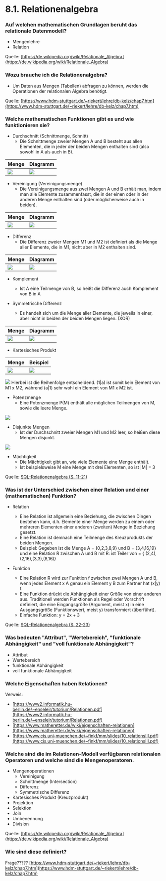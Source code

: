 # 8.1. Relationenalgebra

### Auf welchen mathematischen Grundlagen beruht das relationale Datenmodell?

* Mengenlehre
* Relation

Quelle: [https://de.wikipedia.org/wiki/Relationale_Algebra](https://de.wikipedia.org/wiki/Relationale_Algebra)

### Wozu brauche ich die Relationenalgebra?

* Um Daten aus Mengen (Tabellen) abfragen zu können, werden die Operationen der relationalen Algebra benötigt.

Quelle: [https://www.hdm-stuttgart.de/~riekert/lehre/db-kelz/chap7.htm](https://www.hdm-stuttgart.de/~riekert/lehre/db-kelz/chap7.htm)

### Welche mathematischen Funktionen gibt es und wie funktionieren sie?

* Durchschnitt (Schnittmenge, Schnitt)
    * Die Schnittmenge zweier Mengen A und B besteht aus allen Elementen, die in jeder der beiden Mengen enthalten sind (also sowohl in A als auch in B).

| Menge | Diagramm |
|-------|----------|
| ![](./MathematischeFunktion_Durchschnitt.png) | ![](./MathematischeFunktion_Durchschnitt_Diagramm.png) |

* Vereinigung (Vereinigungsmenge)
    * Die Vereinigungsmenge aus zwei Mengen A und B erhält man, indem man alle Elemente zusammenfasst, die in der einen oder in der anderen Menge enthalten sind (oder möglicherweise auch in beiden).

| Menge | Diagramm |
|-------|----------|
| ![](./MathematischeFunktion_Vereinigung.png) | ![](./MathematischeFunktion_Vereinigung_Diagramm.png) |

* Differenz
    * Die Differenz zweier Mengen M1 und M2 ist definiert als die Menge aller Elemente, die in M1, nicht aber in M2 enthalten sind.

| Menge | Diagramm |
|-------|----------|
| ![](./MathematischeFunktion_Differenz.png) | ![](./MathematischeFunktion_Differenz_Diagramm.png) |

* Komplement
    * Ist A eine Teilmenge von B, so heißt die Differenz auch Komplement von B in A

* Symmetrische Differenz
    * Es handelt sich um die Menge aller Elemente, die jeweils in einer, aber nicht in beiden der beiden Mengen liegen. (XOR)

| Menge | Diagramm |
|-------|----------|
| ![](./MathematischeFunktion_SymmetrischeDifferenz.png) | ![](./MathematischeFunktion_SymmetrischeDifferenz_Diagramm.png) |

* Kartesisches Produkt

| Menge | Beispiel |
|-------|----------|
| ![](./MathematischeFunktion_KartesischesProdukt.png) | ![](./MathematischeFunktion_KartesischesProdukt_Beispiel.png) |

![](./MathematischeFunktion_KartesischesProdukt_Tabelle.png)
Hierbei ist die Reihenfolge entscheidend. (1|a) ist somit kein Element von M1 x M2, während (a|1) sehr wohl ein Element von M1 x M2 ist.

* Potenzmenge
    * Eine Potenzmenge P(M) enthält alle möglichen Teilmengen von M, sowie die leere Menge.

![](./MathematischeFunktion_Potenzmenge.png)

* Disjunkte Mengen
    * Ist der Durchschnitt zweier Mengen M1 und M2 leer, so heißen diese Mengen disjunkt.

![](./MathematischeFunktion_DisjunkteMengen.png)

* Mächtigkeit
    * Die Mächtigkeit gibt an, wie viele Elemente eine Menge enthält.
    * Ist beispielsweise M eine Menge mit drei Elementen, so ist |M| = 3

Quelle: [SQL-Relationenalgebra (S. 11-21)](../archiv/insy-game/jahrgang3/SQL-Relationenalgebra.pdf)

### Was ist der Unterschied zwischen einer Relation und einer (mathematischen) Funktion?

* Relation
    * Eine Relation ist allgemein eine Beziehung, die zwischen Dingen bestehen kann, d.h. Elemente einer Menge werden zu einem oder mehreren Elementen einer anderen (zweiten) Menge in Beziehung gesetzt.
    * Eine Relation ist demnach eine Teilmenge des Kreuzprodukts der beiden Mengen.
    * Beispiel: Gegeben ist die Menge A = {0,2,3,8,9} und B = {3,4,16,19} und eine Relation R zwischen A und B mit R: ist Teiler von = { (2,4),(2,16),(3,3),(8,16)}

* Funktion
    * Eine Relation R wird zur Funktion f zwischen zwei Mengen A und B, wenn jedes Element x A genau ein Element y B zum Partner hat (x|y) f.
    * Eine Funktion drückt die Abhängigkeit einer Größe von einer anderen aus. Traditionell werden Funktionen als Regel oder Vorschrift definiert, die eine Eingangsgröße (Argument, meist x) in eine Ausgangsgröße (Funktionswert, meist y) transformiert (überführt).
    * Einfache Funktion: y = 2x + 3

Quelle: [SQL-Relationenalgebra (S. 22-23)](../archiv/insy-game/jahrgang3/SQL-Relationenalgebra.pdf)

### Was bedeuten "Attribut", "Wertebereich", "funktionale Abhängigkeit" und "voll funktionale Abhängigkeit"?

* Attribut
* Wertebereich
* funktionale Abhängigkeit
* voll funktionale Abhängigkeit

### Welche Eigenschaften haben Relationen?

Verweis:
* [https://www2.informatik.hu-berlin.de/~enseleir/tutorium/Relationen.pdf](https://www2.informatik.hu-berlin.de/~enseleir/tutorium/Relationen.pdf)
* [https://www.matheretter.de/wiki/eigenschaften-relationen](https://www.matheretter.de/wiki/eigenschaften-relationen)
* [https://www.cis.uni-muenchen.de/~finkf/mm/slides/10_relationsIII.pdf](https://www.cis.uni-muenchen.de/~finkf/mm/slides/10_relationsIII.pdf)

### Welche sind die im Relationen-Modell verfügbaren relationalen Operatoren und welche sind die Mengenoperatoren.

* Mengenoperationen
    * Vereinigung
    * Schnittmenge (Intersection)
    * Differenz
    * Symmetrische Differenz
* Kartesisches Produkt (Kreuzprodukt)
* Projektion
* Selektion
* Join
* Umbenennung
* Division

Quelle: [https://de.wikipedia.org/wiki/Relationale_Algebra](https://de.wikipedia.org/wiki/Relationale_Algebra)

### Wie sind diese definiert?

Frage????? [https://www.hdm-stuttgart.de/~riekert/lehre/db-kelz/chap7.htm](https://www.hdm-stuttgart.de/~riekert/lehre/db-kelz/chap7.htm)
